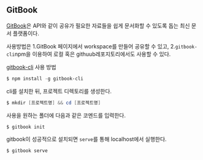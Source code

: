 ## GitBook

[GitBook](<https://www.gitbook.com/>)은 API와 같이 공유가 필요한 자료들을 쉽게 문서화할 수 있도록 돕는 최신 문서 플랫폼이다. 

사용방법은  1.GitBook 페이지에서 workspace를 만들어 공유할 수 있고, 2.`gitbook-cli`npm을 이용하여 로컬 혹은 githuub레포지토리에서도 사용할 수 있다.



[gitbook-cli](<https://www.npmjs.com/package/gitbook-cli>) 사용 방법

```powershell
$ npm install -g gitbook-cli
```



cli를 설치한 뒤, 프로젝트 디렉토리를 생성한다.

```powershell
$ mkdir [프로젝트명] && cd [프로젝트명]
```



사용을 원하는 폴더에 다음과 같은 코멘드를 입력한다.

```powershell
$ gitbook init
```



gitbook이 성공적으로 설치되면 `serve`를 통해 localhost에서 실행한다.

```
$ gitbook serve
```

